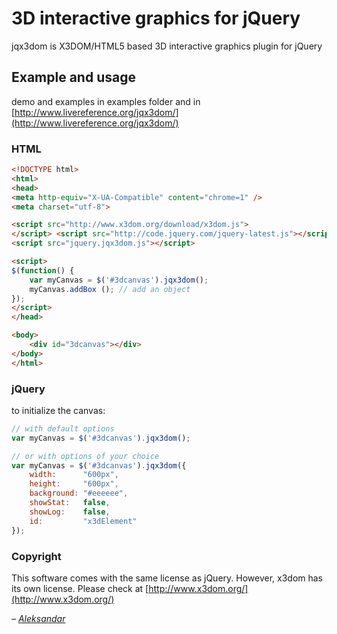 # 3D interactive graphics for jQuery

jqx3dom is X3DOM/HTML5 based 3D interactive graphics plugin for jQuery

## Example and usage

demo and examples in examples folder and in [http://www.livereference.org/jqx3dom/](http://www.livereference.org/jqx3dom/)

### HTML

```html
<!DOCTYPE html>
<html>
<head>
<meta http-equiv="X-UA-Compatible" content="chrome=1" />
<meta charset="utf-8">

<script src="http://www.x3dom.org/download/x3dom.js">
</script> <script src="http://code.jquery.com/jquery-latest.js"></script>
<script src="jquery.jqx3dom.js"></script>

<script>
$(function() { 
	var myCanvas = $('#3dcanvas').jqx3dom();
	myCanvas.addBox (); // add an object
}); 
</script>
</head>

<body>
	<div id="3dcanvas"></div>
</body>
</html>
```

### jQuery

to initialize the canvas:

```js
// with default options
var myCanvas = $('#3dcanvas').jqx3dom();

// or with options of your choice
var myCanvas = $('#3dcanvas').jqx3dom({
	width:		"600px",
	height:		"600px",
	background:	"#eeeeee",
	showStat:	false,
	showLog:	false,
	id:			"x3dElement"
});
```

### Copyright
This software comes with the same license as jQuery. However, x3dom has its own license. Please check at [http://www.x3dom.org/](http://www.x3dom.org/)

_– [Aleksandar](http://www.livereference.org/jqx3dom/index.php)_
